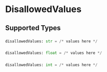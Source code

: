 # DisallowedValues


## Supported Types

### 

```python
disallowedValues: str = /* values here */
```

### 

```python
disallowedValues: float = /* values here */
```

### 

```python
disallowedValues: int = /* values here */
```

